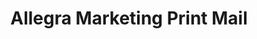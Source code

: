 ---
title: "Allegra Marketing Print Mail"
url: /spartanburg/allegra-marketing-print-mail/
shop: Allgemein
---